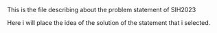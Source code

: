 This is the file describing about the problem statement of SIH2023

Here i will place the idea of the solution of the statement that i selected.
